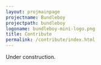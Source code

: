 ```yaml
---
layout: projmainpage
projectname: Bundleboy
projectpath: bundleboy
logoname: bundleboy-mini-logo.png
title: Contribute
permalink: /contribute/index.html
---
```



Under construction.

